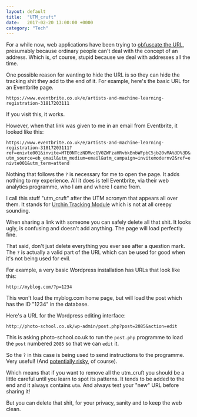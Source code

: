```yaml
---
layout: default
title:  "UTM_cruft"
date:   2017-02-20 13:00:00 +0000
category: "Tech"
---
```


For a while now, web applications have been trying to [obfuscate the URL](http://osxdaily.com/2014/10/20/show-full-website-url-address-safari-mac-os-x/), presumably because ordinary people can't deal with the concept of an address. Which is, of course, stupid because we deal with addresses all the time. 

One possible reason for wanting to hide the URL is so they can hide the tracking shit they add to the end of it. For example, here's the basic URL for an Eventbrite page. 

`https://www.eventbrite.co.uk/e/artists-and-machine-learning-registration-31817203111`

If you visit this, it works. 

However, when that link was given to me in an email from Eventbrite, it looked like this: 

`https://www.eventbrite.co.uk/e/artists-and-machine-learning-registration-31817203111?ref=enivte001&invite=MTE0NTczNDMvcGV0ZWFzaHRvbkBnbWFpbC5jb20vMA%3D%3D&utm_source=eb_email&utm_medium=email&utm_campaign=invitemodernv2&ref=enivte001&utm_term=attend`

Nothing that follows the `?` is necessary for me to open the page. It adds nothing to my experience. All it does is tell Eventbrite, via their web analytics programme, who I am and where I came from. 

I call this stuff "utm_cruft" after the UTM acronym that appears all over them. It stands for [Urchin Tracking Module](https://support.google.com/urchin/answer/28307?hl=en) which is not at all creepy sounding. 

When sharing a link with someone you can safely delete all that shit. It looks ugly, is confusing and doesn't add anything. The page will load perfectly fine. 

That said, don't just delete everything you ever see after a question mark. The `?` is actually a valid part of the URL which can be used for good when it's not being used for evil. 

For example, a very basic Wordpress installation has URLs that look like this:

`http://myblog.com/?p=1234`

This won't load the myblog.com home page, but will load the post which has the ID "1234" in the database. 

Here's a URL for the Wordpress editing interface: 

`http://photo-school.co.uk/wp-admin/post.php?post=2085&action=edit`

This is asking photo-school.co.uk to run the `post.php` programme to load the `post` numbered `2085` so that we can `edit` it. 

So the `?` in this case is being used to send instructions to the programme. Very useful! (And [potentially risky](http://www.derby-web-design-agency.co.uk/blog-post/what-is-and-how-to-prevent-url-injections-in-php/11/), of course). 

Which means that if you want to remove all the utm_cruft you should be a little careful until you learn to spot its patterns. It tends to be added to the end and it always contains `utm`. And always test your "new" URL before sharing it! 

But you can delete that shit, for your privacy, sanity and to keep the web clean. 
